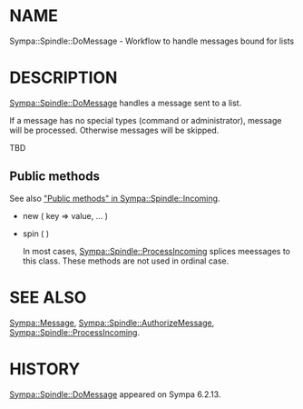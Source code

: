 # NAME

Sympa::Spindle::DoMessage - Workflow to handle messages bound for lists

# DESCRIPTION

[Sympa::Spindle::DoMessage](./Sympa::Spindle::DoMessage.3.md) handles a message sent to a list.

If a message has no special types (command or administrator),
message will be processed.  Otherwise messages will be skipped.

TBD

## Public methods

See also ["Public methods" in Sympa::Spindle::Incoming](./Sympa::Spindle::Incoming.3.md#public-methods).

- new ( key => value, ... )
- spin ( )

    In most cases, [Sympa::Spindle::ProcessIncoming](./Sympa::Spindle::ProcessIncoming.3.md) splices meessages
    to this class.  These methods are not used in ordinal case.

# SEE ALSO

[Sympa::Message](./Sympa::Message.3.md), [Sympa::Spindle::AuthorizeMessage](./Sympa::Spindle::AuthorizeMessage.3.md),
[Sympa::Spindle::ProcessIncoming](./Sympa::Spindle::ProcessIncoming.3.md).

# HISTORY

[Sympa::Spindle::DoMessage](./Sympa::Spindle::DoMessage.3.md) appeared on Sympa 6.2.13.
